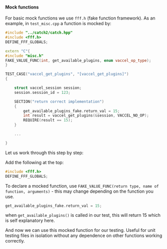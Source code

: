 #### Mock functions

For basic mock functions we use ```fff.h``` (fake function framework).
As an example, in ```test_misc.cpp``` a function is mocked by:


```cpp
#include "../catch2/catch.hpp"
#include <fff.h>
DEFINE_FFF_GLOBALS;

extern "C"{
#include "misc.h"
FAKE_VALUE_FUNC(int, get_available_plugins, enum vaccel_op_type);
}

TEST_CASE("vaccel_get_plugins", "[vaccel_get_plugins]")
{

    struct vaccel_session session;
    session.session_id = 123;

    SECTION("return correct implementation")
    {
        get_available_plugins_fake.return_val = 15;
        int result = vaccel_get_plugins(&session, VACCEL_NO_OP);
        REQUIRE(result == 15);
    }

    ...

}
```


Let us work through this step by step:


Add the following at the top:
```cpp
#include <fff.h>
DEFINE_FFF_GLOBALS;
```
To declare a mocked function, use ```FAKE_VALUE_FUNC(return type, name of function, arguments)``` - this may change depending on the function you use.

```cpp
get_available_plugins_fake.return_val = 15;
```
when ```get_available_plugins()``` is called in our test, this will return 15 which is self explanatory here.

And now we can use this mocked function for our testing. Useful for unit testing files in isolation without any dependence on other functions working correctly.